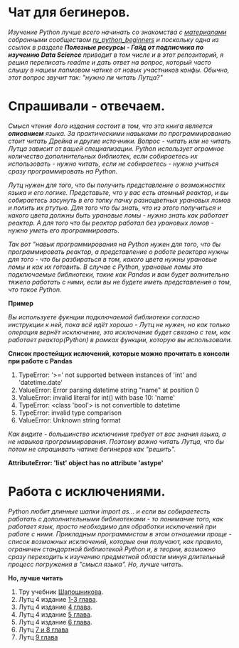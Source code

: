 # Чат для бегинеров.

*Изучение Python лучше всего начинать со знакомства с [материалами](https://github.com/ru-python-beginners/faq/blob/master/README.md) собранными сообществом [ru_python_beginners](https://t.me/ru_python_beginners) и поскольку одна из ссылок в разделе **Полезные ресурсы - Гайд от подписчика по изучению Data Science** приводит в том числе и в этот репозиторий, я решил переписать readme и дать ответ на вопрос, который часто слышу в нашем лапмовом чатике от новых участников конфы.* *Обычно, этот вопрос звучит так: "нужно ли читать Лутца?"*

# Спрашивали - отвечаем.

*Смысл чтения 4ого издания состоит в том, что эта книга является **описанием** языка. За практическими навыками по программированию стоит читать Дрейка и другие источники. Вопрос - читать или не читать Лутца зависит от вашей специализации. Python использует огромное количество дополнительных библиотек, если собираетесь их использовать - нужно читать, если не собираетесь - нужно учиться сразу программировать на Python.*

*Лутц нужен для того, что бы получить представление о возможностях языка и его логике. Представьте, что у вас есть атомный реактор, и вы собираетесь засунуть в его топку пачку разноцветных урановых ломов и полить их ртутью. Для того что бы знать, что из этого получиться и какого цвета должны быть урановые ломы - нужно знать как работает реактор. А для того что бы реактор работал без урановых ломов - нужно уметь его программировать.*  

*Так вот "навык программирования на Python нужен для того, что бы программировать реактор, а представление о работе реактора нужны для того - что бы разбираться в том, какого цвета нужны урановые ломы и как их готовить. В случае с Python, урановые ломы это подключаемые библиотеки, такие как Pandas и вам будет волнительно тяжело работать с ними, если вы не будете иметь представления о том, что такое Python.*

**Пример**

*Вы используете фукнции подключаемой библиотеки согласно инструкции к ней, пока всё идёт хорошо - Лутц не нужен, но как только операция вернёт исключение, это исключение будет связано с тем, как работает реактор(Python) в рамках функции, которую вы использовали.*

**Список простейщих ислючений, которые можно прочитать в консоли при работе с Pandas**

1. TypeError: '>=' not supported between instances of 'int' and 'datetime.date'
2. ValueError: Error parsing datetime string "name" at position 0
4. ValueError: invalid literal for int() with base 10: 'name'
5. TypeError: <class 'bool'> is not convertible to datetime
6. TypeError: invalid type comparison
7. ValueError: Unknown string format

*Как видите - большинство исключения требует от вас знания языка, а не навыков программирования. Поэтому важно читать Лутца, что бы потом не спрашивать чатике бегинеров как "решить".*

**AttributeError: 'list' object has no attribute 'astype'**

# Работа с исключениями.

*Python любит длинные шапки import as... и если вы собираетесть работать с дополнительными библиотеками - то понимание того, как работает язык, просто необходимо для обработки исключений при работе с ними. Прикладным программистам в этом отношении проще - список возможных исключений, которые они получают, как правило, ограничен стандартной библиотекой Python и, в теории, возможно сразу переходить к изучению предметной области минуя длительный процесс погружения в "смысл языка". Но, лучше читать.* 

**Но, лучше читать** 
1. Тру учебник [Шапошникова](https://github.com/HorusHeresyHeretic/Learning-Python-from-zero/tree/master/Lesson-1).
2. Лутц 4 издание [1-3 глава](https://github.com/HorusHeresyHeretic/Learning-Python-from-zero/tree/master/Lesson-2).
3. Лутц 4 издание [4 глава](https://github.com/HorusHeresyHeretic/Learning-Python-from-zero/tree/master/Lesson-3).
4. Лутц 4 издание [5 глава](https://github.com/HorusHeresyHeretic/Learning-Python-from-zero/tree/master/Lesson-4).
5. Лутц 4 издание [6 глава](https://github.com/HorusHeresyHeretic/Learning-Python-from-zero/tree/master/Lesson-5).
6. Лутц [7 и 8 глава](https://github.com/HorusHeresyHeretic/Learning-Python-from-zero/tree/master/Lesson-6)
7. Лутц [9 глава](https://github.com/HorusHeresyHeretic/Learning-Python-from-zero/tree/master/Lesson-7)
